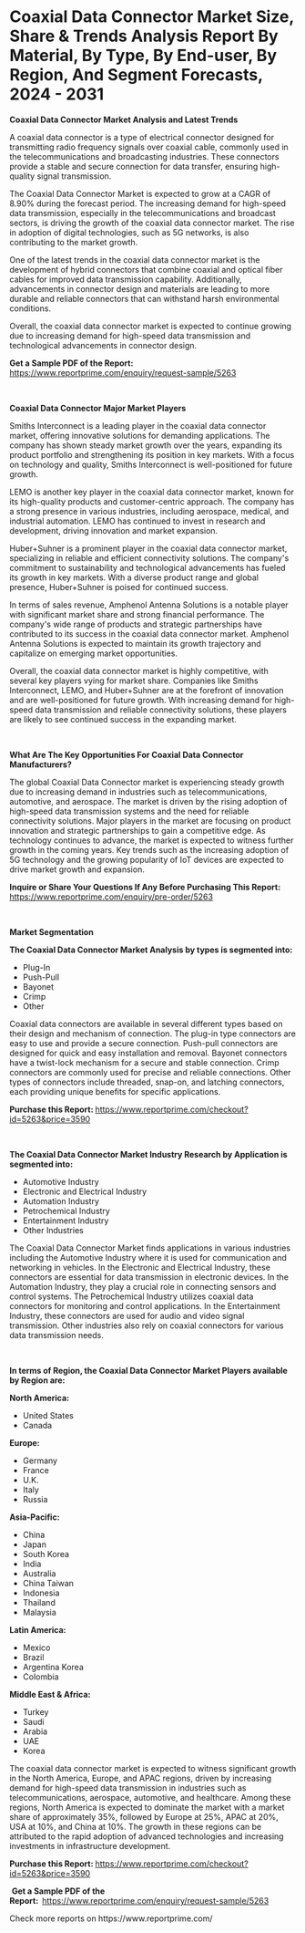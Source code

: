 <p><h1>Coaxial Data Connector Market Size, Share & Trends Analysis Report By Material, By Type, By End-user, By Region, And Segment Forecasts, 2024 - 2031</h1></p><p><strong>Coaxial Data Connector Market Analysis and Latest Trends</strong></p>
<p><p>A coaxial data connector is a type of electrical connector designed for transmitting radio frequency signals over coaxial cable, commonly used in the telecommunications and broadcasting industries. These connectors provide a stable and secure connection for data transfer, ensuring high-quality signal transmission.</p><p>The Coaxial Data Connector Market is expected to grow at a CAGR of 8.90% during the forecast period. The increasing demand for high-speed data transmission, especially in the telecommunications and broadcast sectors, is driving the growth of the coaxial data connector market. The rise in adoption of digital technologies, such as 5G networks, is also contributing to the market growth.</p><p>One of the latest trends in the coaxial data connector market is the development of hybrid connectors that combine coaxial and optical fiber cables for improved data transmission capability. Additionally, advancements in connector design and materials are leading to more durable and reliable connectors that can withstand harsh environmental conditions.</p><p>Overall, the coaxial data connector market is expected to continue growing due to increasing demand for high-speed data transmission and technological advancements in connector design.</p></p>
<p><strong>Get a Sample PDF of the Report:&nbsp;</strong> <a href="https://www.reportprime.com/enquiry/request-sample/5263">https://www.reportprime.com/enquiry/request-sample/5263</a></p>
<p>&nbsp;</p>
<p><strong>Coaxial Data Connector Major Market Players</strong></p>
<p><p>Smiths Interconnect is a leading player in the coaxial data connector market, offering innovative solutions for demanding applications. The company has shown steady market growth over the years, expanding its product portfolio and strengthening its position in key markets. With a focus on technology and quality, Smiths Interconnect is well-positioned for future growth.</p><p>LEMO is another key player in the coaxial data connector market, known for its high-quality products and customer-centric approach. The company has a strong presence in various industries, including aerospace, medical, and industrial automation. LEMO has continued to invest in research and development, driving innovation and market expansion.</p><p>Huber+Suhner is a prominent player in the coaxial data connector market, specializing in reliable and efficient connectivity solutions. The company's commitment to sustainability and technological advancements has fueled its growth in key markets. With a diverse product range and global presence, Huber+Suhner is poised for continued success.</p><p>In terms of sales revenue, Amphenol Antenna Solutions is a notable player with significant market share and strong financial performance. The company's wide range of products and strategic partnerships have contributed to its success in the coaxial data connector market. Amphenol Antenna Solutions is expected to maintain its growth trajectory and capitalize on emerging market opportunities.</p><p>Overall, the coaxial data connector market is highly competitive, with several key players vying for market share. Companies like Smiths Interconnect, LEMO, and Huber+Suhner are at the forefront of innovation and are well-positioned for future growth. With increasing demand for high-speed data transmission and reliable connectivity solutions, these players are likely to see continued success in the expanding market.</p></p>
<p>&nbsp;</p>
<p><strong>What Are The Key Opportunities For Coaxial Data Connector Manufacturers?</strong></p>
<p><p>The global Coaxial Data Connector market is experiencing steady growth due to increasing demand in industries such as telecommunications, automotive, and aerospace. The market is driven by the rising adoption of high-speed data transmission systems and the need for reliable connectivity solutions. Major players in the market are focusing on product innovation and strategic partnerships to gain a competitive edge. As technology continues to advance, the market is expected to witness further growth in the coming years. Key trends such as the increasing adoption of 5G technology and the growing popularity of IoT devices are expected to drive market growth and expansion.</p></p>
<p><strong>Inquire or Share Your Questions If Any Before Purchasing This Report:</strong> <a href="https://www.reportprime.com/enquiry/pre-order/5263">https://www.reportprime.com/enquiry/pre-order/5263</a></p>
<p>&nbsp;</p>
<p><strong>Market Segmentation</strong></p>
<p><strong>The Coaxial Data Connector Market Analysis by types is segmented into:</strong></p>
<p><ul><li>Plug-In</li><li>Push-Pull</li><li>Bayonet</li><li>Crimp</li><li>Other</li></ul></p>
<p><p>Coaxial data connectors are available in several different types based on their design and mechanism of connection. The plug-in type connectors are easy to use and provide a secure connection. Push-pull connectors are designed for quick and easy installation and removal. Bayonet connectors have a twist-lock mechanism for a secure and stable connection. Crimp connectors are commonly used for precise and reliable connections. Other types of connectors include threaded, snap-on, and latching connectors, each providing unique benefits for specific applications.</p></p>
<p><strong>Purchase this Report:&nbsp;</strong><a href="https://www.reportprime.com/checkout?id=5263&price=3590">https://www.reportprime.com/checkout?id=5263&price=3590</a></p>
<p>&nbsp;</p>
<p><strong>The Coaxial Data Connector Market Industry Research by Application is segmented into:</strong></p>
<p><ul><li>Automotive Industry</li><li>Electronic and Electrical Industry</li><li>Automation Industry</li><li>Petrochemical Industry</li><li>Entertainment Industry</li><li>Other Industries</li></ul></p>
<p><p>The Coaxial Data Connector Market finds applications in various industries including the Automotive Industry where it is used for communication and networking in vehicles. In the Electronic and Electrical Industry, these connectors are essential for data transmission in electronic devices. In the Automation Industry, they play a crucial role in connecting sensors and control systems. The Petrochemical Industry utilizes coaxial data connectors for monitoring and control applications. In the Entertainment Industry, these connectors are used for audio and video signal transmission. Other industries also rely on coaxial connectors for various data transmission needs.</p></p>
<p>&nbsp;</p>
<p><strong>In terms of Region, the Coaxial Data Connector Market Players available by Region are:</strong></p>
<p>
    <p> <strong> North America: </strong>
        <ul>
            <li>United States</li>
            <li>Canada</li>
        </ul>
        </p> 
    <p> <strong> Europe: </strong>
        <ul>
            <li>Germany</li>
            <li>France</li>
            <li>U.K.</li>
            <li>Italy</li>
            <li>Russia</li>
        </ul>
        </p> 
    <p> <strong> Asia-Pacific: </strong>
        <ul>
            <li>China</li>
            <li>Japan</li>
            <li>South Korea</li>
            <li>India</li>
            <li>Australia</li>
            <li>China Taiwan</li>
            <li>Indonesia</li>
            <li>Thailand</li>
            <li>Malaysia</li>
        </ul>
        </p> 
    <p> <strong> Latin America: </strong>
        <ul>
            <li>Mexico</li>
            <li>Brazil</li>
            <li>Argentina Korea</li>
            <li>Colombia</li>
        </ul>
        </p> 
    <p> <strong> Middle East & Africa: </strong>
        <ul>
            <li>Turkey</li>
            <li>Saudi</li>
            <li>Arabia</li>
            <li>UAE</li>
            <li>Korea</li>
        </ul>
    </p>
    </p>
<p><p>The coaxial data connector market is expected to witness significant growth in the North America, Europe, and APAC regions, driven by increasing demand for high-speed data transmission in industries such as telecommunications, aerospace, automotive, and healthcare. Among these regions, North America is expected to dominate the market with a market share of approximately 35%, followed by Europe at 25%, APAC at 20%, USA at 10%, and China at 10%. The growth in these regions can be attributed to the rapid adoption of advanced technologies and increasing investments in infrastructure development.</p></p>
<p><strong>Purchase this Report: </strong><a href="https://www.reportprime.com/checkout?id=5263&price=3590">https://www.reportprime.com/checkout?id=5263&price=3590</a></p>
<p>&nbsp;<strong>Get a Sample PDF of the Report:&nbsp;&nbsp;</strong><a href="https://www.reportprime.com/enquiry/request-sample/5263">https://www.reportprime.com/enquiry/request-sample/5263</a></p>
<p><strong></strong></p>
<p>Check more reports on https://www.reportprime.com/</p>